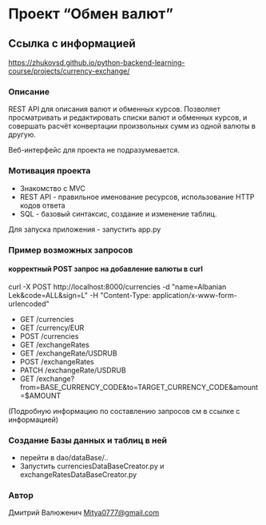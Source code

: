 # Проект “Обмен валют”

## Ссылка с информацией
https://zhukovsd.github.io/python-backend-learning-course/projects/currency-exchange/


### Описание
REST API для описания валют и обменных курсов. Позволяет просматривать и редактировать списки валют и обменных курсов, и совершать расчёт конвертации произвольных сумм из одной валюты в другую.

Веб-интерфейс для проекта не подразумевается.


### Мотивация проекта
- Знакомство с MVC
- REST API - правильное именование ресурсов, использование HTTP кодов ответа
- SQL - базовый синтаксис, создание и изменение таблиц. 


Для запуска приложения - запустить app.py

### Пример возможных запросов 
#### корректный POST запрос на добавление валюты в curl
curl -X POST http://localhost:8000/currencies -d "name=Albanian Lek&code=ALL&sign=L" -H "Content-Type: application/x-www-form-urlencoded"
- GET /currencies
- GET /currency/EUR
- POST /currencies
- GET /exchangeRates
- GET /exchangeRate/USDRUB
- POST /exchangeRates
- PATCH /exchangeRate/USDRUB
- GET /exchange?from=BASE_CURRENCY_CODE&to=TARGET_CURRENCY_CODE&amount=$AMOUNT

(Подробную информацию по составлению запросов см в ссылке с информацией)


### Создание Базы данных и таблиц в ней
- перейти в dao/dataBase/..
- Запустить currenciesDataBaseCreator.py и exchangeRatesDataBaseCreator.py

### Автор
Дмитрий Валюженич
Mitya0777@gmail.com
